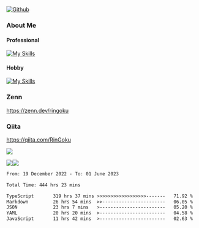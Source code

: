 [![Github](https://img.shields.io/github/followers/RinGoku?label=Follow&style=social)](https://github.com/skyt-a)

### About Me
#### Professional
[![My Skills](https://skillicons.dev/icons?i=react,ts,js,nodejs,java,graphql,firebase,githubactions&theme=light)](https://skillicons.dev)
#### Hobby
[![My Skills](https://skillicons.dev/icons?i=unity,rust,py&theme=light)](https://skillicons.dev)

### Zenn
https://zenn.dev/ringoku
### Qiita
https://qiita.com/RinGoku


![](https://github-profile-summary-cards.vercel.app/api/cards/profile-details?username=skyt-a&theme=default)

![](https://github-profile-summary-cards.vercel.app/api/cards/repos-per-language?username=skyt-a&theme=default)![](https://github-profile-summary-cards.vercel.app/api/cards/stats?username=RinGoku&theme=default)

<!--START_SECTION:waka-->

```txt
From: 19 December 2022 - To: 01 June 2023

Total Time: 444 hrs 23 mins

TypeScript       319 hrs 37 mins >>>>>>>>>>>>>>>>>>-------   71.92 %
Markdown         26 hrs 54 mins  >>-----------------------   06.05 %
JSON             23 hrs 7 mins   >------------------------   05.20 %
YAML             20 hrs 20 mins  >------------------------   04.58 %
JavaScript       11 hrs 42 mins  >------------------------   02.63 %
```

<!--END_SECTION:waka-->
